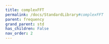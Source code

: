 ```yaml
---
title: complexFFT
permalink: /docs/StandardLibrary#complexFFT
parent: frequency
grand_parent: std
has_children: False
nav_order: 2
---
```

